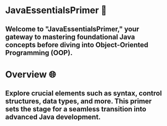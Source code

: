 # JavaEssentialsPrimer 🚀
## Welcome to "JavaEssentialsPrimer," your gateway to mastering foundational Java concepts before diving into Object-Oriented Programming (OOP).

# Overview 🌐
## Explore crucial elements such as syntax, control structures, data types, and more. This primer sets the stage for a seamless transition into advanced Java development.
